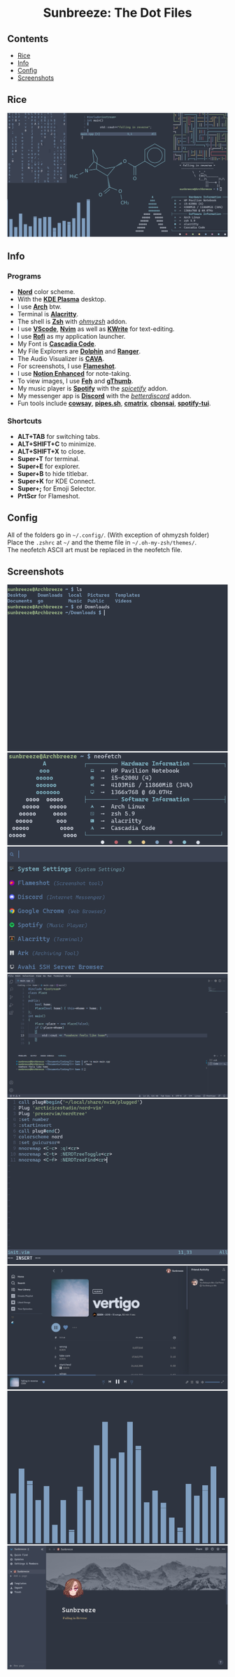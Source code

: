 # <p align = "center">Sunbreeze: The Dot Files</p>
## Contents
- [Rice](#rice)
- [Info](#info)
- [Config](#config)
- [Screenshots](#screenshots)
## Rice
![Desktop](/screenshots/desktop.png)
## Info
### Programs
- [**Nord**](https://www.nordtheme.com/) color scheme.
- With the [**KDE Plasma**](https://kde.org/plasma-desktop/) desktop.
- I use [**Arch**](https://archlinux.org/) btw.
- Terminal is [**Alacritty**](https://github.com/alacritty/alacritty).
- The shell is [**Zsh**](https://ohmyz.sh/) with [*ohmyzsh*](https://ohmyz.sh/) addon.
- I use [**VScode**](https://code.visualstudio.com/), [**Nvim**](https://neovim.io/) as well as [**KWrite**](https://apps.kde.org/kwrite/) for text-editing.
- I use [**Rofi**](https://github.com/davatorium/rofi) as my application launcher.
- My Font is [**Cascadia Code**](https://github.com/microsoft/cascadia-code).
- My File Explorers are [**Dolphin**](https://apps.kde.org/dolphin/) and [**Ranger**](https://ranger.github.io/).
- The Audio Visualizer is [**CAVA**](https://github.com/karlstav/cava).
- For screenshots, I use [**Flameshot**](https://flameshot.org/).
- I use [**Notion Enhanced**](https://github.com/notion-enhancer/desktop) for note-taking.
- To view images, I use [**Feh**](https://feh.finalrewind.org/) and [**gThumb**](https://wiki.gnome.org/Apps/Gthumb).
- My music player is [**Spotify**](https://spotify.com) with the [*spicetify*](https://spicetify.app/) addon.
- My messenger app is [**Discord**](https://discord.com) with the [*betterdiscord*](https://betterdiscord.app/) addon.
- Fun tools include [**cowsay**](https://www.npmjs.com/package/cowsay), [**pipes.sh**](https://github.com/pipeseroni/pipes.sh), [**cmatrix**](https://github.com/abishekvashok/cmatrix), [**cbonsai**](https://www.cyberciti.biz/open-source/cbonsai-linux-bonsai-tree-generator-for-cli-lovers-for-fun/), [**spotify-tui**](https://github.com/Rigellute/spotify-tui).
### Shortcuts
- **ALT+TAB** for switching tabs.
- **ALT+SHIFT+C** to minimize.
- **ALT+SHIFT+X** to close.
- **Super+T** for terminal.
- **Super+E** for explorer.
- **Super+B** to hide titlebar.
- **Super+K** for KDE Connect.
- **Super+;** for Emoji Selector.
- **PrtScr** for Flameshot.
## Config
All of the folders go in `~/.config/`. (With exception of ohmyzsh folder)  
Place the `.zshrc` at `~/` and the theme file in `~/.oh-my-zsh/themes/`.  
The neofetch ASCII art must be replaced in the neofetch file.
## Screenshots
![alacritty](/screenshots/alacritty.png)
![neofetch](/screenshots/neofetch.png)
![rofi](/screenshots/rofi.png)
![vscode](/screenshots/vscode.png)
![nvim](/screenshots/nvim.png)
![spotify](/screenshots/spotify.png)
![cava](/screenshots/cava.png)
![notion](/screenshots/notion.png)
